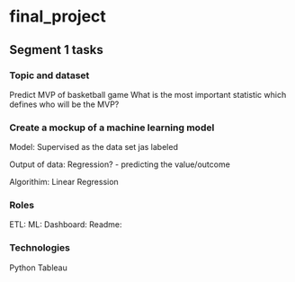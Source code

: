 # final_project

## Segment 1 tasks

### Topic and dataset
Predict MVP of basketball game
What is the most important statistic which defines who will be the MVP?

### Create a mockup of a machine learning model

Model:
Supervised as the data set jas labeled

Output of data:
Regression? - predicting the value/outcome

Algorithim:
Linear Regression

### Roles

ETL:
ML:
Dashboard:
Readme:

### Technologies
Python
Tableau

